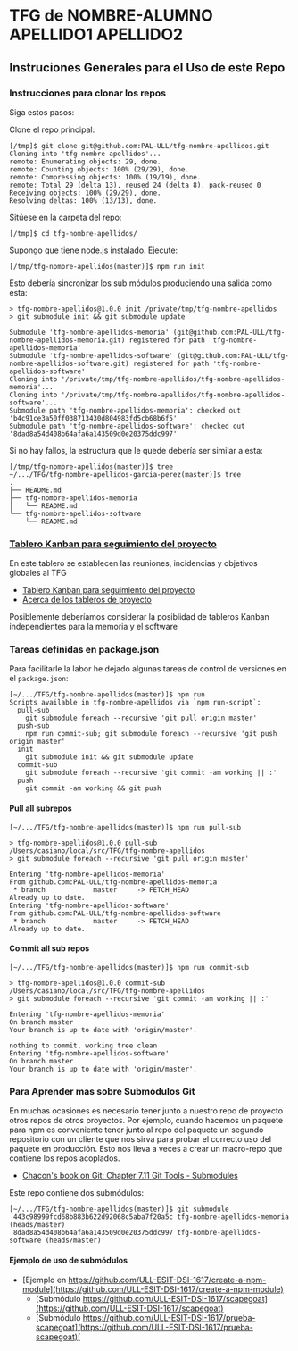 # TFG de NOMBRE-ALUMNO APELLIDO1 APELLIDO2

## Instruciones Generales para el Uso de este Repo

### Instrucciones para clonar los repos

Siga estos pasos:

Clone el repo principal:

```
[/tmp]$ git clone git@github.com:PAL-ULL/tfg-nombre-apellidos.git
Cloning into 'tfg-nombre-apellidos'...
remote: Enumerating objects: 29, done.
remote: Counting objects: 100% (29/29), done.
remote: Compressing objects: 100% (19/19), done.
remote: Total 29 (delta 13), reused 24 (delta 8), pack-reused 0
Receiving objects: 100% (29/29), done.
Resolving deltas: 100% (13/13), done.
```

Sitúese en la carpeta del repo:

```
[/tmp]$ cd tfg-nombre-apellidos/
```

Supongo que tiene node.js instalado. Ejecute:

```
[/tmp/tfg-nombre-apellidos(master)]$ npm run init
```
Esto debería sincronizar los sub módulos produciendo una salida como esta:

```
> tfg-nombre-apellidos@1.0.0 init /private/tmp/tfg-nombre-apellidos
> git submodule init && git submodule update

Submodule 'tfg-nombre-apellidos-memoria' (git@github.com:PAL-ULL/tfg-nombre-apellidos-memoria.git) registered for path 'tfg-nombre-apellidos-memoria'
Submodule 'tfg-nombre-apellidos-software' (git@github.com:PAL-ULL/tfg-nombre-apellidos-software.git) registered for path 'tfg-nombre-apellidos-software'
Cloning into '/private/tmp/tfg-nombre-apellidos/tfg-nombre-apellidos-memoria'...
Cloning into '/private/tmp/tfg-nombre-apellidos/tfg-nombre-apellidos-software'...
Submodule path 'tfg-nombre-apellidos-memoria': checked out 'b4c91ce3a50ff038713430d804983fd5cb68b6f5'
Submodule path 'tfg-nombre-apellidos-software': checked out '8dad8a54d408b64afa6a143509d0e20375ddc997'
```

Si no hay fallos, la estructura que le quede debería ser similar a esta:

```
[/tmp/tfg-nombre-apellidos(master)]$ tree
~/.../TFG/tfg-nombre-apellidos-garcia-perez(master)]$ tree
.
├── README.md
├── tfg-nombre-apellidos-memoria
│   └── README.md
└── tfg-nombre-apellidos-software
    └── README.md
```

### [Tablero Kanban para seguimiento del proyecto](https://github.com/PAL-ULL/tfg-nombre-apellidos-memoria/projects/1) 

En este tablero se establecen las reuniones, incidencias y objetivos globales al TFG

* [Tablero Kanban para seguimiento del proyecto](https://github.com/PAL-ULL/tfg-nombre-apellidos-memoria/projects/1) 
* [Acerca de los tableros de proyecto](https://help.github.com/es/github/managing-your-work-on-github/about-project-boards)

Posiblemente deberíamos considerar la posiblidad de tableros Kanban independientes para la memoria y el software

### Tareas definidas en package.json

Para facilitarle la labor he dejado algunas tareas de control de versiones en el `package.json`:

```
[~/.../TFG/tfg-nombre-apellidos(master)]$ npm run
Scripts available in tfg-nombre-apellidos via `npm run-script`:
  pull-sub
    git submodule foreach --recursive 'git pull origin master'
  push-sub
    npm run commit-sub; git submodule foreach --recursive 'git push origin master'
  init
    git submodule init && git submodule update
  commit-sub
    git submodule foreach --recursive 'git commit -am working || :'
  push
    git commit -am working && git push
```

#### Pull all subrepos

```
[~/.../TFG/tfg-nombre-apellidos(master)]$ npm run pull-sub

> tfg-nombre-apellidos@1.0.0 pull-sub /Users/casiano/local/src/TFG/tfg-nombre-apellidos
> git submodule foreach --recursive 'git pull origin master'

Entering 'tfg-nombre-apellidos-memoria'
From github.com:PAL-ULL/tfg-nombre-apellidos-memoria
 * branch            master     -> FETCH_HEAD
Already up to date.
Entering 'tfg-nombre-apellidos-software'
From github.com:PAL-ULL/tfg-nombre-apellidos-software
 * branch            master     -> FETCH_HEAD
Already up to date.
```

#### Commit all sub repos

```
[~/.../TFG/tfg-nombre-apellidos(master)]$ npm run commit-sub

> tfg-nombre-apellidos@1.0.0 commit-sub /Users/casiano/local/src/TFG/tfg-nombre-apellidos
> git submodule foreach --recursive 'git commit -am working || :'

Entering 'tfg-nombre-apellidos-memoria'
On branch master
Your branch is up to date with 'origin/master'.

nothing to commit, working tree clean
Entering 'tfg-nombre-apellidos-software'
On branch master
Your branch is up to date with 'origin/master'.
```

### Para Aprender mas sobre Submódulos Git

En muchas ocasiones es necesario tener junto a nuestro repo de proyecto otros repos de otros proyectos.
Por ejemplo, cuando hacemos un paquete para npm es conveniente tener junto al repo del paquete un segundo 
repositorio con un cliente que nos sirva para probar el correcto uso del paquete en producción. 
Esto nos lleva a veces a crear 
un macro-repo que contiene los  repos acoplados.

* [Chacon's book on Git: Chapter 7.11 Git Tools - Submodules](https://git-scm.com/book/en/v2/Git-Tools-Submodules)

Este repo contiene dos submódulos:

```
[~/.../TFG/tfg-nombre-apellidos(master)]$ git submodule 
 443c98999fcd68b883b622d92068c5aba7f20a5c tfg-nombre-apellidos-memoria (heads/master)
 8dad8a54d408b64afa6a143509d0e20375ddc997 tfg-nombre-apellidos-software (heads/master)
```

#### Ejemplo de uso de submódulos

* [Ejemplo en https://github.com/ULL-ESIT-DSI-1617/create-a-npm-module](https://github.com/ULL-ESIT-DSI-1617/create-a-npm-module)
  - [Submódulo https://github.com/ULL-ESIT-DSI-1617/scapegoat](https://github.com/ULL-ESIT-DSI-1617/scapegoat)
  - [Submódulo https://github.com/ULL-ESIT-DSI-1617/prueba-scapegoat](https://github.com/ULL-ESIT-DSI-1617/prueba-scapegoat)[